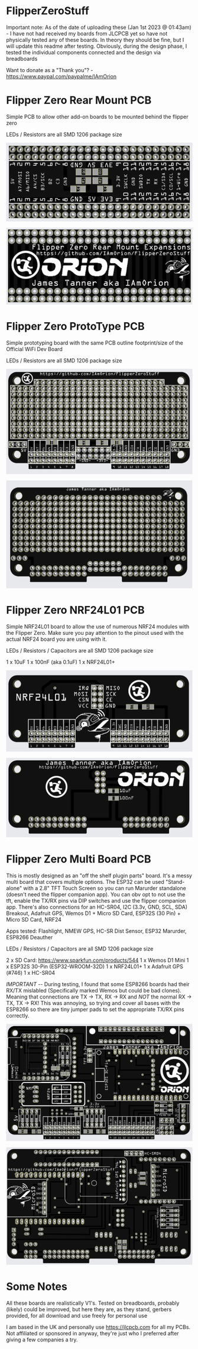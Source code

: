 # FlipperZeroStuff

Important note: As of the date of uploading these (Jan 1st 2023 @ 01:43am) - I have not had received my boards from JLCPCB yet so have not physically tested any of these boards. In theory they should be fine, but I will update this readme after testing.  Obviously, during the design phase, I tested the individual components connected and the design via breadboards


Want to donate as a "Thank you"? - https://www.paypal.com/paypalme/IAmOrion

# Flipper Zero Rear Mount PCB

Simple PCB to allow other add-on boards to be mounted behind the flipper zero

LEDs / Resistors are all SMD 1206 package size

![RearMountTop](./images/Flipper_Zero_Rear_Mount_PCB_TOP.png)

![RearMountBottom](./images/Flipper_Zero_Rear_Mount_PCB_BOTTOM.png)

# Flipper Zero ProtoType PCB

Simple prototyping board with the same PCB outline footprint/size of the Official WiFi Dev Board

LEDs / Resistors are all SMD 1206 package size

![ProtoTypeTop](./images/Flipper_Zero_ProtoType_PCB_TOP.png)

![ProtoTypeBottom](./images/Flipper_Zero_ProtoType_PCB_BOTTOM.png)


# Flipper Zero NRF24L01 PCB

Simple NRF24L01 board to allow the use of numerous NRF24 modules with the Flipper Zero.  Make sure you pay attention to the pinout used with the actual NRF24 board you are using with it.

LEDs / Resistors / Capacitors are all SMD 1206 package size

1 x 10uF 
1 x 100nF (aka 0.1uF)
1 x NRF24L01+

![NRF24Top](./images/Flipper_Zero_NRF24L01_PCB_TOP.png)

![NRF24Bottom](./images/Flipper_Zero_NRF24L01_PCB_BOTTOM.png)

# Flipper Zero Multi Board PCB

This is mostly designed as an "off the shelf plugin parts" board.  It's a messy multi board that covers multiple options.
The ESP32 can be used "Stand-alone" with a 2.8" TFT Touch Screen so you can run Marurder standalone (doesn't need the flipper companion app).  You can obv opt to not use the tft, enable the TX/RX pins via DIP switches and use the flipper companion app.  There's also connections for an HC-SR04, I2C (3.3v, GND, SCL, SDA) Breakout, Adafruit GPS, Wemos D1 + Micro SD Card, ESP32S (30 Pin) + Micro SD Card, NRF24

Apps tested: Flashlight, NMEW GPS, HC-SR Dist Sensor, ESP32 Marurder, ESP8266 Deauther

LEDs / Resistors / Capacitors are all SMD 1206 package size

2 x SD Card: https://www.sparkfun.com/products/544
1 x Wemos D1 Mini
1 x ESP32S 30-Pin (ESP32-WROOM-32D)
1 x NRF24L01+
1 x Adafruit GPS (#746)
1 x HC-SR04

*IMPORTANT* -- During testing, I found that some ESP8266 boards had their RX/TX mislabled (Specifically marked Wemos but could be bad clones).  Meaning that connections are TX -> TX, RX -> RX and *NOT* the normal RX -> TX, TX -> RX! This was annoying, so trying and cover all bases with the ESP8266 so there are tiny jumper pads to set the appropriate TX/RX pins correctly.

![MultiBoardTop](./images/Flipper_Zero_Multi_Board_PCB_TOP.png)

![MultiBoardBottom](./images/Flipper_Zero_Multi_Board_PCB_BOTTOM.png)

# Some Notes

All these boards are realistically V1's.  Tested on breadboards, probably (likely) could be improved, but here they are, as they stand, gerbers provided, for all download and use freely for personal use

I am based in the UK and personally use https://jlcpcb.com for all my PCBs.  Not affiliated or sponsored in anyway, they're just who I preferred after giving a few companies a try.
